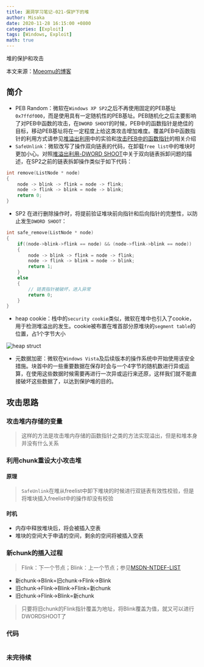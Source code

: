 ```yaml
---
title: 漏洞学习笔记-021-保护下的堆
author: Misaka
date: 2020-11-28 16:15:00 +0800
categories: [Exploit]
tags: [Windows, Exploit]
math: true
---
```


堆的保护和攻击

本文来源：[Moeomu的博客](/posts/漏洞学习笔记-021-保护下的堆/)

## 简介

- PEB Random：微软在`Windows XP SP2`之后不再使用固定的PEB基址`0x7ffdf000`，而是使用具有一定随机性的PEB基址。PEB随机化之后主要影响了对PEB中函数的攻击，在`DWORD SHOOT`的时候，PEB中的函数指针是绝佳的目标，移动PEB基址将在一定程度上给这类攻击增加难度。覆盖PEB中函数指针的利用方式请参见[堆溢出利用](https://www.moeomu.com/posts/%E6%BC%8F%E6%B4%9E%E5%AD%A6%E4%B9%A0%E7%AC%94%E8%AE%B0-007-%E5%A0%86%E6%BA%A2%E5%87%BA%E7%9A%84%E5%88%A9%E7%94%A8/)中的实验和[攻击PEB中的函数指针](https://www.moeomu.com/posts/%E6%BC%8F%E6%B4%9E%E5%AD%A6%E4%B9%A0%E7%AC%94%E8%AE%B0-007-%E5%A0%86%E6%BA%A2%E5%87%BA%E7%9A%84%E5%88%A9%E7%94%A8/)的相关介绍
- `SafeUnlink`：微软改写了操作双向链表的代码，在卸载`free list`中的堆块时更加小心。对照[堆溢出利用-DWORD SHOOT](https://www.moeomu.com/posts/%E6%BC%8F%E6%B4%9E%E5%AD%A6%E4%B9%A0%E7%AC%94%E8%AE%B0-007-%E5%A0%86%E6%BA%A2%E5%87%BA%E7%9A%84%E5%88%A9%E7%94%A8/)中关于双向链表拆卸问题的描述，在SP2之前的链表拆卸操作类似于如下代码：

```cpp
int remove(ListNode * node)
{
    node -> blink -> flink = node -> flink;
    node -> flink -> blink = node -> blink;
    return 0;
}
```

- SP2 在进行删除操作时，将提前验证堆块前向指针和后向指针的完整性，以防止发生`DWORD SHOOT`：

```cpp
int safe_remove(ListNode * node)
{
    if((node->blink->flink == node) && (node->flink->blink == node))
    {
        node -> blink -> flink = node -> flink;
        node -> flink -> blink = node -> blink;
        return 1;
    }
    else
    {
        // 链表指针被破坏，进入异常
        return 0;
    }
}
```

- heap cookie：栈中的`security cookie`类似，微软在堆中也引入了cookie，用于检测堆溢出的发生。cookie被布置在堆首部分原堆块的`segment table`的位置，占1个字节大小

![heap struct](https://s3.ax1x.com/2020/11/28/DyrdgS.png)

- 元数据加密：微软在`Windows Vista`及后续版本的操作系统中开始使用该安全措施。块首中的一些重要数据在保存时会与一个4字节的随机数进行异或运算，在使用这些数据时候需要再进行一次异或运行来还原，这样我们就不能直接破坏这些数据了，以达到保护堆的目的。

## 攻击思路

### 攻击堆内存储的变量

> 这样的方法是攻击堆内存储的函数指针之类的方法实现溢出，但是和堆本身并没有什么关系

### 利用chunk重设大小攻击堆

#### 原理

> `SafeUnlink`在堆从freelist中卸下堆块的时候进行双链表有效性校验，但是将堆块插入freelist中的操作却没有校验

#### 时机

- 内存中释放堆块后，将会被插入空表
- 堆块的空间大于申请的空间，剩余的空间将被插入空表

### 新chunk的插入过程

> Flink：下一个节点；Blink：上一个节点；参见[MSDN-NTDEF-LIST](https://docs.microsoft.com/en-us/windows/win32/api/ntdef/ns-ntdef-list_entry)

- 新chunk->Blink=旧chunk->Flink->Blink
- 旧chunk->Flink->Blink->Flink=新chunk
- 旧chunk->Flink->Blink=新chunk

> 只要将旧chunk的Flink指针覆盖为地址，将Blink覆盖为值，就又可以进行DWORDSHOOT了

### 代码

```cpp

```

### 未完待续
